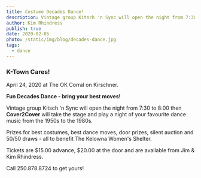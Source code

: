```yaml
---
title: Costume Decades Dance!
description: Vintage group Kitsch 'n Sync will open the night from 7:30 to 8:00 then Cover2Cover will take the stage and play a night of your favourite dance music from the 1950s to the 1980s.
author: Kim Rhindress
publish: true
date: 2020-02-05
photo: /static/img/blog/decades-dance.jpg
tags:
  - dance
---
```


### K-Town Cares!

April 24, 2020 at The OK Corral on Kirschner.

**Fun Decades Dance - bring your best moves!**

Vintage group Kitsch 'n Sync will open the night from 7:30 to 8:00 then **Cover2Cover** will take the stage and play a night of your favourite dance music from the 1950s to the 1980s.

Prizes for best costumes, best dance moves, door prizes, silent auction and 50/50 draws - all to benefit The Kelowna Women's Shelter.

Tickets are $15.00 advance, $20.00 at the door and are available from Jim & Kim Rhindress.

Call 250.878.8724 to get yours!
